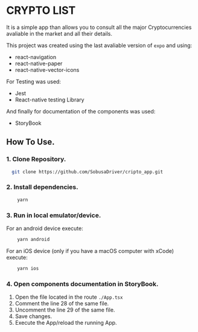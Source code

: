 # CRYPTO LIST

It is a simple app than allows you to consult all the major Cryptocurrencies avaliable in the market and all their details.

This project was created using the last avaliable version of `expo` and using:
* react-navigation
* react-native-paper
* react-native-vector-icons

For Testing was used:
* Jest
* React-native testing Library

And finally for documentation of the components was used:
* StoryBook


## How To Use.

### 1. Clone Repository.
>
```bash
  git clone https://github.com/SobusaDriver/cripto_app.git
```

### 2. Install dependencies.
>
```bash
    yarn
```

### 3. Run in local emulator/device.
For an android device execute:
>
```bash
    yarn android
```

For an iOS device (only if you have a macOS computer with xCode) execute:
```bash
    yarn ios
```

### 4. Open components documentation in StoryBook.
1. Open the file located in the route `./App.tsx`
2. Comment the line 28 of the same file.
3. Uncomment the line 29 of the same file.
4. Save changes.
5. Execute the App/reload the running App.

